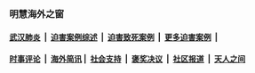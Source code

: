 
### 明慧海外之窗

####  [武汉肺炎](indexes/365.md?t=04111801) &nbsp;|&nbsp;  [迫害案例综述](indexes/328.md?t=04111801) &nbsp;|&nbsp; [迫害致死案例](indexes/277.md?t=04111801)  &nbsp;|&nbsp; [更多迫害案例](indexes/81.md?t=04111801)  &nbsp;|&nbsp; 
####  [时事评论](indexes/19.md?t=04111801) &nbsp;|&nbsp; [海外简讯](indexes/245.md?t=04111801)&nbsp;|&nbsp;  [社会支持](indexes/140.md?t=04111801) &nbsp;|&nbsp; [褒奖决议](indexes/282.md?t=04111801) &nbsp;|&nbsp; [社区报道](indexes/91.md?t=04111801)  &nbsp;|&nbsp; [天人之间](indexes/78.md?t=04111801) 


